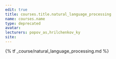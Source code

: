 ```yaml
---
edit: true
title: courses.title.natural_language_processing
name: courses.name
type: deprecated
avatar:
lecturers: popov_as,hrilchenkov_ky
site:
---
```


{% tf _course/natural_language_processing.md %}
